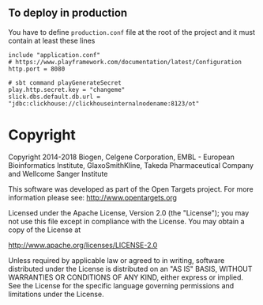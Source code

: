 ## To deploy in production

You have to define `production.conf` file at the root of the project and it must
contain at least these lines

```
include "application.conf"
# https://www.playframework.com/documentation/latest/Configuration
http.port = 8080

# sbt command playGenerateSecret
play.http.secret.key = "changeme"
slick.dbs.default.db.url = "jdbc:clickhouse://clickhouseinternalnodename:8123/ot"
```

# Copyright
Copyright 2014-2018 Biogen, Celgene Corporation, EMBL - European Bioinformatics Institute, GlaxoSmithKline, Takeda Pharmaceutical Company and Wellcome Sanger Institute

This software was developed as part of the Open Targets project. For more information please see: http://www.opentargets.org

Licensed under the Apache License, Version 2.0 (the "License");
you may not use this file except in compliance with the License.
You may obtain a copy of the License at

   http://www.apache.org/licenses/LICENSE-2.0

Unless required by applicable law or agreed to in writing, software
distributed under the License is distributed on an "AS IS" BASIS,
WITHOUT WARRANTIES OR CONDITIONS OF ANY KIND, either express or implied.
See the License for the specific language governing permissions and
limitations under the License.
